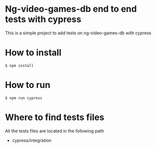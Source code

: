 # Ng-video-games-db end to end tests with cypress

This is a simple project to add tests on ng-video-games-db with cypress


# How to install

```
$ npm install
```

# How to run

```
$ npm run cypress
```

# Where to find tests files

All the tests files are located in the following path

- cypress/integration

